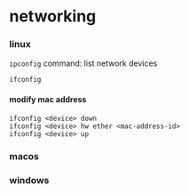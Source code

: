 # networking

### linux
`ipconfig` command: list network devices

    ifconfig

#### modify mac address

    ifconfig <device> down
    ifconfig <device> hw ether <mac-address-id>
    ifconfig <device> up


### macos


### windows
